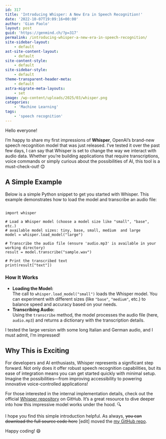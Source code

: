 ```yaml
---
id: 317
title: 'Introducing Whisper: A New Era in Speech Recognition!'
date: '2022-10-07T19:09:16+00:00'
author: 'Gian Paolo'
layout: post
guid: 'https://genmind.ch/?p=317'
permalink: /introducing-whisper-a-new-era-in-speech-recognition/
site-sidebar-layout:
    - default
ast-site-content-layout:
    - default
site-content-style:
    - default
site-sidebar-style:
    - default
theme-transparent-header-meta:
    - default
astra-migrate-meta-layouts:
    - set
image: /wp-content/uploads/2025/03/whisper.png
categories:
    - 'Machine Learning'
tags:
    - 'speech recognition'
---
```


Hello everyone!

I’m happy to share my first impressions of **Whisper**, OpenAI’s brand-new speech recognition model that was just released. I’ve tested it over the past few days, I can say that Whisper is set to change the way we interact with audio data. Whether you’re building applications that require transcriptions, voice commands or simply curious about the possibilities of AI, this tool is a must-check-out! 😊

## A Simple Example

Below is a simple Python snippet to get you started with Whisper. This example demonstrates how to load the model and transcribe an audio file:

```

import whisper

# Load a Whisper model (choose a model size like "small", "base", etc.)
# available model sizes: tiny, base, small, medium	and large
model = whisper.load_model("large")

# Transcribe the audio file (ensure 'audio.mp3' is available in your working directory)
result = model.transcribe("sample.wav")

# Print the transcribed text
print(result["text"])
```

### How It Works

- **Loading the Model:**  
    The call to `whisper.load_model("small")` loads the Whisper model. You can experiment with different sizes (like `"base"`, `"medium"`, etc.) to balance speed and accuracy based on your needs.
- **Transcribing Audio:**  
    Using the `transcribe` method, the model processes the audio file (here, `audio.mp3`) and returns a dictionary with the transcription details.

I tested the large version with some long Italian and German audio, and I must admit, I’m impressed!

## Why This is Exciting

For developers and AI enthusiasts, Whisper represents a significant step forward. Not only does it offer robust speech recognition capabilities, but its ease of integration means you can get started quickly with minimal setup. Imagine the possibilities—from improving accessibility to powering innovative voice-controlled applications!

For those interested in the internal implementation details, check out the official [Whisper repository](https://github.com/openai/whisper) on GitHub. It’s a great resource to dive deeper into how this impressive model works under the hood. 🔍

I hope you find this simple introduction helpful. As always, <del>you can download the full source code here</del> \[edit\] moved the [my GitHub repo](https://github.com/gsantopaolo/ML).

Happy coding! 😄